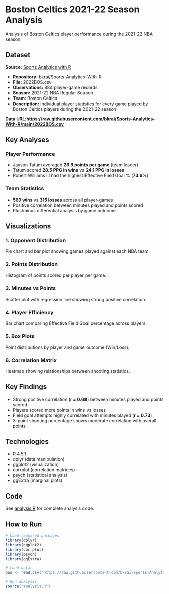 # Boston Celtics 2021-22 Season Analysis

Analysis of Boston Celtics player performance during the 2021-22 NBA season.

## Dataset

**Source:** [Sports Analytics with R](https://github.com/bkrai/Sports-Analytics-With-R)
- **Repository:** bkrai/Sports-Analytics-With-R
- **File:** 2022BOS.csv
- **Observations:** 884 player-game records
- **Season:** 2021-22 NBA Regular Season
- **Team:** Boston Celtics
- **Description:** Individual player statistics for every game played by Boston Celtics players during the 2021-22 season

**Data URL:https://raw.githubusercontent.com/bkrai/Sports-Analytics-With-R/main/2022BOS.csv**

## Key Analyses

### Player Performance
- Jayson Tatum averaged **26.9 points per game** (team leader)
- Tatum scored **28.5 PPG in wins** vs **24.1 PPG in losses**
- Robert Williams III had the highest Effective Field Goal % (**73.6%**)

### Team Statistics
- **569 wins** vs **315 losses** across all player-games
- Positive correlation between minutes played and points scored
- Plus/minus differential analysis by game outcome

## Visualizations

### 1. Opponent Distribution
Pie chart and bar plot showing games played against each NBA team.

### 2. Points Distribution
Histogram of points scored per player per game.

### 3. Minutes vs Points
Scatter plot with regression line showing strong positive correlation.

### 4. Player Efficiency
Bar chart comparing Effective Field Goal percentage across players.

### 5. Box Plots
Point distributions by player and game outcome (Win/Loss).

### 6. Correlation Matrix
Heatmap showing relationships between shooting statistics.

## Key Findings

- Strong positive correlation (**r = 0.68**) between minutes played and points scored
- Players scored more points in wins vs losses
- Field goal attempts highly correlated with minutes played (**r = 0.73**)
- 3-point shooting percentage shows moderate correlation with overall points

## Technologies

- R 4.5.1
- dplyr (data manipulation)
- ggplot2 (visualization)
- corrplot (correlation matrices)
- psych (statistical analysis)
- ggExtra (marginal plots)

## Code

See [analysis.R](analysis.R) for complete analysis code.

## How to Run
```r
# Load required packages
library(dplyr)
library(ggplot2)
library(corrplot)
library(psych)
library(ggExtra)

# Load data
bos <- read.csv('https://raw.githubusercontent.com/bkrai/Sports-Analytics-With-R/main/2022BOS.csv')

# Run analysis
source("analysis.R")
